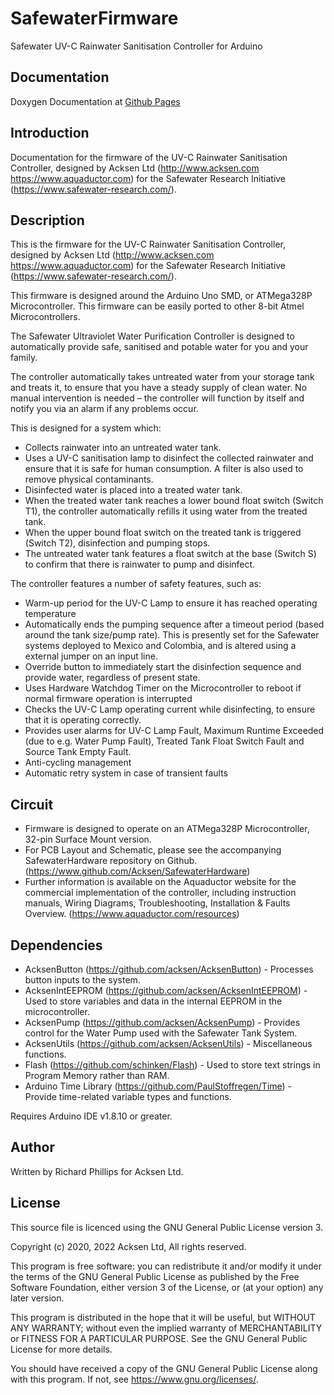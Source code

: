 # SafewaterFirmware
Safewater UV-C Rainwater Sanitisation Controller for Arduino

## Documentation

Doxygen Documentation at [Github Pages](https://acksen.github.io/SafewaterFirmware/docs/html)

## Introduction

Documentation for the firmware of the UV-C Rainwater Sanitisation Controller, designed by Acksen Ltd (http://www.acksen.com https://www.aquaductor.com) for the Safewater Research Initiative (https://www.safewater-research.com/).

## Description

This is the firmware for the UV-C Rainwater Sanitisation Controller, designed by Acksen Ltd
(http://www.acksen.com https://www.aquaductor.com) for the Safewater Research 
Initiative (https://www.safewater-research.com/).

This firmware is designed around the Arduino Uno SMD, or ATMega328P Microcontroller.
This firmware can be easily ported to other 8-bit Atmel Microcontrollers.

The Safewater Ultraviolet Water Purification Controller is designed to automatically provide safe,
sanitised and potable water for you and your family.

The controller automatically takes untreated water from your storage tank and treats it, to ensure that you
have a steady supply of clean water. No manual intervention is needed – the controller will function by
itself and notify you via an alarm if any problems occur.

This is designed for a system which:
- Collects rainwater into an untreated water tank.
- Uses a UV-C sanitisation lamp to disinfect the collected rainwater and ensure that it is safe for
human consumption.  A filter is also used to remove physical contaminants.
- Disinfected water is placed into a treated water tank.
- When the treated water tank reaches a lower bound float switch (Switch T1), the controller automatically refills it using water from the treated tank.
- When the upper bound float switch on the treated tank is triggered (Switch T2), disinfection and pumping stops.
- The untreated water tank features a float switch at the base (Switch S) to confirm that there is rainwater to pump and disinfect.

The controller features a number of safety features, such as:
- Warm-up period for the UV-C Lamp to ensure it has reached operating temperature
- Automatically ends the pumping sequence after a timeout period (based around the tank size/pump rate).
This is presently set for the Safewater systems deployed to Mexico and Colombia, and is altered using a external jumper on an input line.
- Override button to immediately start the disinfection sequence and provide water, regardless of present state.
- Uses Hardware Watchdog Timer on the Microcontroller to reboot if normal firmware operation is interrupted
- Checks the UV-C Lamp operating current while disinfecting, to ensure that it is operating correctly.
- Provides user alarms for UV-C Lamp Fault, Maximum Runtime Exceeded (due to e.g. Water Pump Fault), Treated Tank Float Switch Fault 
and Source Tank Empty Fault.
- Anti-cycling management
- Automatic retry system in case of transient faults

## Circuit

- Firmware is designed to operate on an ATMega328P Microcontroller, 32-pin 
Surface Mount version.
- For PCB Layout and Schematic, please see the accompanying SafewaterHardware repository on Github.
(https://www.github.com/Acksen/SafewaterHardware)
- Further information is available on the Aquaductor website for the commercial implementation of the controller,
including instruction manuals, Wiring Diagrams, Troubleshooting, Installation & Faults Overview.
(https://www.aquaductor.com/resources)

## Dependencies

- AcksenButton (https://github.com/acksen/AcksenButton) - Processes button inputs to the system.
- AcksenIntEEPROM (https://github.com/acksen/AcksenIntEEPROM) - Used to store variables and data in the internal EEPROM in the microcontroller.
- AcksenPump (https://github.com/acksen/AcksenPump) - Provides control for the Water Pump used with the Safewater Tank System.
- AcksenUtils (https://github.com/acksen/AcksenUtils) - Miscellaneous functions.
- Flash (https://github.com/schinken/Flash) - Used to store text strings in Program Memory rather than RAM.
- Arduino Time Library (https://github.com/PaulStoffregen/Time) - Provide time-related variable types and functions.

Requires Arduino IDE v1.8.10 or greater.

## Author
Written by Richard Phillips for Acksen Ltd.

## License
This source file is licenced using the GNU General Public License version 3.

Copyright (c) 2020, 2022 Acksen Ltd, All rights reserved.

This program is free software: you can redistribute it and/or modify it under the terms of the GNU General Public License as published by the Free Software Foundation, either version 3 of the License, or (at your option) any later version.

This program is distributed in the hope that it will be useful, but WITHOUT ANY WARRANTY; without even the implied warranty of MERCHANTABILITY or FITNESS FOR A PARTICULAR PURPOSE. See the GNU General Public License for more details.

You should have received a copy of the GNU General Public License along with this program. If not, see <https://www.gnu.org/licenses/>.